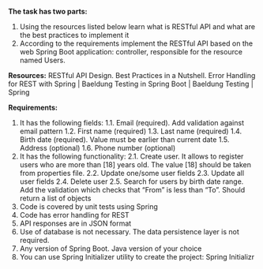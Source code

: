 **The task has two parts:**
1. Using the resources listed below learn what is RESTful API and what are the best practices to implement it 
2. According to the requirements implement the RESTful API based on the web Spring Boot application: controller, responsible for the resource named Users. 

**Resources:**
RESTful API Design. Best Practices in a Nutshell.
Error Handling for REST with Spring | Baeldung
Testing in Spring Boot | Baeldung
Testing | Spring

**Requirements:**
1. It has the following fields:
  1.1. Email (required). Add validation against email pattern
  1.2. First name (required)
  1.3. Last name (required)
  1.4. Birth date (required). Value must be earlier than current date
  1.5. Address (optional)
  1.6. Phone number (optional)
2. It has the following functionality:
  2.1. Create user. It allows to register users who are more than [18] years old. The value [18] should be taken from properties file.
  2.2. Update one/some user fields
  2.3. Update all user fields
  2.4. Delete user
  2.5. Search for users by birth date range. Add the validation which checks that “From” is less than “To”.  Should return a list of objects
3. Code is covered by unit tests using Spring 
4. Code has error handling for REST
5. API responses are in JSON format
6. Use of database is not necessary. The data persistence layer is not required.
7. Any version of Spring Boot. Java version of your choice
8. You can use Spring Initializer utility to create the project: Spring Initializr
